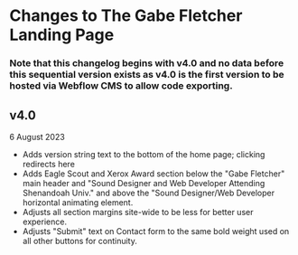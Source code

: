 # Changes to The Gabe Fletcher Landing Page
### Note that this changelog begins with v4.0 and no data before this sequential version exists as v4.0 is the first version to be hosted via Webflow CMS to allow code exporting. 
## v4.0
6 August 2023<br>
- Adds version string text to the bottom of the home page; clicking redirects here
- Adds Eagle Scout and Xerox Award section below the "Gabe Fletcher" main header and "Sound Designer and Web Developer Attending Shenandoah Univ." and above the "Sound Designer/Web Developer horizontal animating element.
- Adjusts all section margins site-wide to be less for better user experience.
- Adjusts "Submit" text on Contact form to the same bold weight used on all other buttons for continuity.
